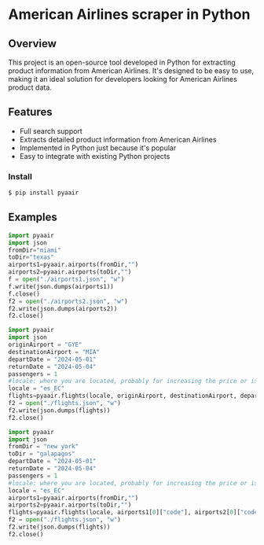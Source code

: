 # American Airlines scraper in Python

## Overview
This project is an open-source tool developed in Python for extracting product information from American Airlines. It's designed to be easy to use, making it an ideal solution for developers looking for American Airlines product data.

## Features
- Full search support
- Extracts detailed product information from American Airlines
- Implemented in Python just because it's popular
- Easy to integrate with existing Python projects

### Install

```bash
$ pip install pyaair
```
## Examples

```Python
import pyaair
import json
fromDir="miami"
toDir="texas"
airports1=pyaair.airports(fromDir,"")
airports2=pyaair.airports(toDir,"")
f = open("./airports1.json", "w")
f.write(json.dumps(airports1))
f.close()
f2 = open("./airports2.json", "w")
f2.write(json.dumps(airports2))
f2.close()
```

```Python
import pyaair
import json
originAirport = "GYE"
destinationAirport = "MIA"
departDate = "2024-05-01"
returnDate = "2024-05-04"
passengers = 1
#locale: where you are located, probably for increasing the price or is just for statistics, I DON'T KNOW, do not say that I said this field is for incresing the price, it's jut a theory
locale = "es_EC" 
flights=pyaair.flights(locale, originAirport, destinationAirport, departDate, returnDate, passengers,"")
f2 = open("./flights.json", "w")
f2.write(json.dumps(flights))
f2.close()
```

```Python
import pyaair
import json
fromDir = "new york"
toDir = "galapagos"
departDate = "2024-05-01"
returnDate = "2024-05-04"
passengers = 1
#locale: where you are located, probably for increasing the price or is just for statistics, I DON'T KNOW, do not say that I said this field is for incresing the price, it's jut a theory
locale = "es_EC" 
airports1=pyaair.airports(fromDir,"")
airports2=pyaair.airports(toDir,"")
flights=pyaair.flights(locale, airports1[0]["code"], airports2[0]["code"], departDate, returnDate, passengers,"")
f2 = open("./flights.json", "w")
f2.write(json.dumps(flights))
f2.close()
```
